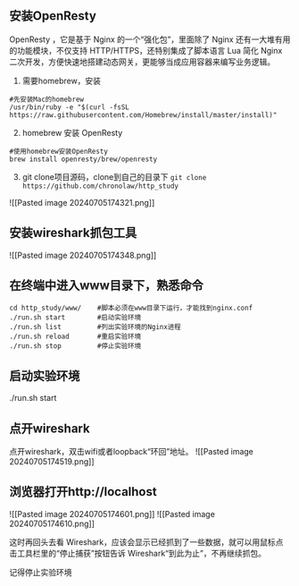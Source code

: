 ## 安装OpenResty

OpenResty ，它是基于 Nginx 的一个“强化包”，里面除了 Nginx 还有一大堆有用的功能模块，不仅支持 HTTP/HTTPS，还特别集成了脚本语言 Lua 简化 Nginx 二次开发，方便快速地搭建动态网关，更能够当成应用容器来编写业务逻辑。

1. 需要homebrew，安装
```
#先安装Mac的homebrew
/usr/bin/ruby -e "$(curl -fsSL https://raw.githubusercontent.com/Homebrew/install/master/install)"
```

2. homebrew 安装 OpenResty
```
#使用homebrew安装OpenResty
brew install openresty/brew/openresty
```

3. git clone项目源码，clone到自己的目录下
`git clone https://github.com/chronolaw/http_study`

![[Pasted image 20240705174321.png]]

## 安装wireshark抓包工具
![[Pasted image 20240705174348.png]]

## 在终端中进入www目录下，熟悉命令

```
cd http_study/www/    #脚本必须在www目录下运行，才能找到nginx.conf
./run.sh start        #启动实验环境
./run.sh list         #列出实验环境的Nginx进程
./run.sh reload       #重启实验环境
./run.sh stop         #停止实验环境
```

## 启动实验环境
  ./run.sh start 

## 点开wireshark
点开wireshark，双击wifi或者loopback“环回”地址。
![[Pasted image 20240705174519.png]]

## 浏览器打开http://localhost
![[Pasted image 20240705174601.png]]
![[Pasted image 20240705174610.png]]

这时再回头去看 Wireshark，应该会显示已经抓到了一些数据，就可以用鼠标点击工具栏里的“停止捕获”按钮告诉 Wireshark“到此为止”，不再继续抓包。

记得停止实验环境
